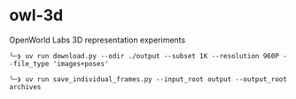 # owl-3d
OpenWorld Labs 3D representation experiments

```
╰─❯ uv run download.py --odir ./output --subset 1K --resolution 960P --file_type 'images+poses'
```

```
╰─❯ uv run save_individual_frames.py --input_root output --output_root archives
```